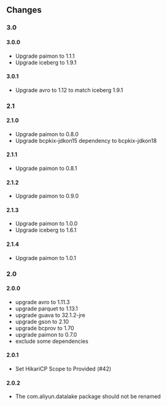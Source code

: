 ## Changes

### 3.0
#### 3.0.0
- Upgrade paimon to 1.1.1
- Upgrade iceberg to 1.9.1
#### 3.0.1
- Upgrade avro to 1.12 to match iceberg 1.9.1 

### 2.1
#### 2.1.0
- Upgrade paimon to 0.8.0
- Upgrade bcpkix-jdkon15 dependency to bcpkix-jdkon18
#### 2.1.1
- Upgrade paimon to 0.8.1
#### 2.1.2
- Upgrade paimon to 0.9.0
#### 2.1.3
- Upgrade paimon to 1.0.0
- Upgrade iceberg to 1.6.1
#### 2.1.4
- Upgrade paimon to 1.0.1
### 2.0
#### 2.0.0
- upgrade avro to 1.11.3
- upgrade parquet to 1.13.1
- upgrade guava to 32.1.2-jre
- upgrade gson to 2.10
- upgrade bcprov to 1.70
- upgrade paimon to 0.7.0
- exclude some dependencies

#### 2.0.1
- Set HikariCP Scope to Provided (#42)

#### 2.0.2
- The com.aliyun.datalake package should not be renamed
